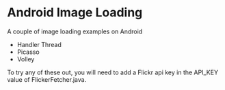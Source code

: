 Android Image Loading
===================

A couple of image loading examples on Android

- Handler Thread
- Picasso
- Volley

To try any of these out, you will need to add a Flickr api key in the API_KEY value of FlickerFetcher.java. 
